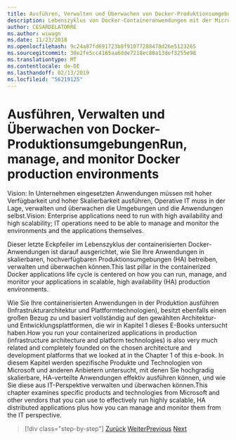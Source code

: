 ```yaml
---
title: Ausführen, Verwalten und Überwachen von Docker-Produktionsumgebungen
description: Lebenszyklus von Docker-Containeranwendungen mit der Microsoft-Plattform und Tools
author: CESARDELATORRE
ms.author: wiwagn
ms.date: 11/23/2018
ms.openlocfilehash: 9c24a87fd691723b8f91077288478d26e5123265
ms.sourcegitcommit: 30e2fe5cc4165aa6dde7218ec80a13def3255e98
ms.translationtype: MT
ms.contentlocale: de-DE
ms.lasthandoff: 02/13/2019
ms.locfileid: "56219125"
---
```

# <a name="run-manage-and-monitor-docker-production-environments"></a><span data-ttu-id="3c2fa-103">Ausführen, Verwalten und Überwachen von Docker-Produktionsumgebungen</span><span class="sxs-lookup"><span data-stu-id="3c2fa-103">Run, manage, and monitor Docker production environments</span></span>

<span data-ttu-id="3c2fa-104">Vision: In Unternehmen eingesetzten Anwendungen müssen mit hoher Verfügbarkeit und hoher Skalierbarkeit ausführen, Operative IT muss in der Lage, verwalten und überwachen die Umgebungen und die Anwendungen selbst.</span><span class="sxs-lookup"><span data-stu-id="3c2fa-104">Vision: Enterprise applications need to run with high availability and high scalability; IT operations need to be able to manage and monitor the environments and the applications themselves.</span></span>

<span data-ttu-id="3c2fa-105">Dieser letzte Eckpfeiler im Lebenszyklus der containerisierten Docker-Anwendungen ist darauf ausgerichtet, wie Sie Ihre Anwendungen in skalierbaren, hochverfügbaren Produktionsumgebungen (HA) betreiben, verwalten und überwachen können.</span><span class="sxs-lookup"><span data-stu-id="3c2fa-105">This last pillar in the containerized Docker applications life cycle is centered on how you can run, manage, and monitor your applications in scalable, high availability (HA) production environments.</span></span>

<span data-ttu-id="3c2fa-106">Wie Sie Ihre containerisierten Anwendungen in der Produktion ausführen (Infrastrukturarchitektur und Plattformtechnologien), besitzt ebenfalls einen großen Bezug zu und basiert vollständig auf den gewählten Architektur- und Entwicklungsplattformen, die wir in Kapitel 1 dieses E-Books untersucht haben.</span><span class="sxs-lookup"><span data-stu-id="3c2fa-106">How you run your containerized applications in production (infrastructure architecture and platform technologies) is also very much related and completely founded on the chosen architecture and development platforms that we looked at in the Chapter 1 of this e-book.</span></span> <span data-ttu-id="3c2fa-107">In diesem Kapitel werden spezifische Produkte und Technologien von Microsoft und anderen Anbietern untersucht, mit denen Sie hochgradig skalierbare, HA-verteilte Anwendungen effektiv ausführen können, und wie Sie diese aus IT-Perspektive verwalten und überwachen können.</span><span class="sxs-lookup"><span data-stu-id="3c2fa-107">This chapter examines specific products and technologies from Microsoft and other vendors that you can use to effectively run highly scalable, HA distributed applications plus how you can manage and monitor them from the IT perspective.</span></span>

>[!div class="step-by-step"]
><span data-ttu-id="3c2fa-108">[Zurück](../docker-devops-workflow/create-ci-cd-pipelines-azure-devops-services-aspnetcore-kubernetes.md)
>[Weiter](run-microservices-based-applications-in-production.md)</span><span class="sxs-lookup"><span data-stu-id="3c2fa-108">[Previous](../docker-devops-workflow/create-ci-cd-pipelines-azure-devops-services-aspnetcore-kubernetes.md)
[Next](run-microservices-based-applications-in-production.md)</span></span>